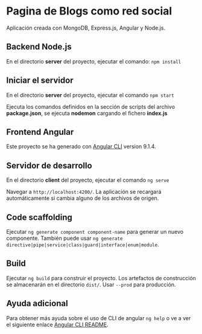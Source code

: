 # Pagina de Blogs como red social 

Aplicación creada con MongoDB, Express.js, Angular y Node.js.

## Backend Node.js

En el directorio **server** del proyecto, ejecutar el comando: `npm install`

## Iniciar el servidor

En el directorio **server** del proyecto, ejecutar el comando `npm start`

Ejecuta los comandos definidos en la sección de scripts del archivo **package.json**, se ejecuta **nodemon** cargando el fichero **index.js**

## Frontend Angular

Este proyecto se ha generado con [Angular CLI](https://github.com/angular/angular-cli) version 9.1.4.

## Servidor de desarrollo

En el directorio **client** del proyecto, ejecutar el comando `ng serve`

Navegar a `http://localhost:4200/`. La aplicación se recargará automáticamente si cambia alguno de los archivos de origen.

## Code scaffolding

Ejecutar `ng generate component component-name` para generar un nuevo componente. También puede usar `ng generate directive|pipe|service|class|guard|interface|enum|module`.

## Build

Ejecutar `ng build` para construir el proyecto. Los artefactos de construcción se almacenarán en el directorio `dist/`. Usar `--prod` para producción.

## Ayuda adicional

Para obtener más ayuda sobre el uso de CLI de angular `ng help` o ve a ver el siguiente enlace [Angular CLI README](https://github.com/angular/angular-cli/blob/master/README.md).
